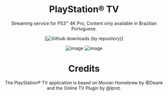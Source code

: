 <div align="center"> 

# PlayStation® TV
Streaming service for PS3™ 4K Pro, Content only available in Brazilian Portuguese.

  
[![Github downloads (by repository)](https://img.shields.io/github/downloads/PS3-4K-Pro/PlayStation-TV/total.svg?style=social)]
  
  
![image](https://user-images.githubusercontent.com/74815634/148670748-c7821cbd-4f98-451f-8391-de2a60ffc455.png)
![image](https://user-images.githubusercontent.com/74815634/167343923-2dc5f663-6eb5-43e9-8ad2-5dc344ca47bb.png)

# Credits
The PlayStation® TV application is based on Movian Homebrew by @Deank and the Online TV Plugin by @lprot.

</div>
